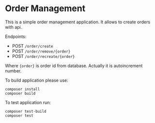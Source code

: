# Order Management
This is a simple order management application. It allows to create orders with api.

Endpoints:
- POST `/order/create`
- POST `/order/remove/{order}`
- POST `/order/recreate/{order}`

Where `{order}` is order id from database. Actually it is autoincrement number.

To build application please use:
```shell
composer install
composer build
```

To test application run:
```shell
composer test-build
composer test
```
